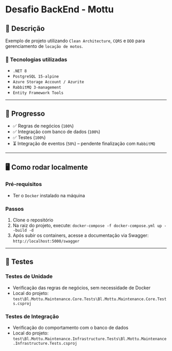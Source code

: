 # Desafio BackEnd - Mottu

## 📌 Descrição
Exemplo de projeto utilizando `Clean Architecture`, `CQRS` e `DDD` para gerenciamento de `locação de motos`.  

### 🔧 Tecnologias utilizadas
- `.NET 8`
- `PostgreSQL 15-alpine`
- `Azure Storage Account / Azurite`
- `RabbitMQ 3-management`
- `Entity Framework Tools`

---

## 🚀 Progresso
- ✅ Regras de negócios (`100%`)  
- ✅ Integração com banco de dados (`100%`)  
- ✅ Testes (`100%`)  
- ⏳ Integração de eventos (`50%`) – pendente finalização com `RabbitMQ`  

---

## 🖥️ Como rodar localmente

### Pré-requisitos
- Ter o `Docker` instalado na máquina

### Passos
1. Clone o repositório  
2. Na raiz do projeto, execute: `docker-compose -f docker-compose.yml up --build -d`  
3. Após subir os containers, acesse a documentação via Swagger: `http://localhost:5000/swagger`

---

## 🧪 Testes

### Testes de Unidade
- Verificação das regras de negócios, sem necessidade de Docker  
- Local do projeto: `test\Bl.Mottu.Maintenance.Core.Tests\Bl.Mottu.Maintenance.Core.Tests.csproj`

### Testes de Integração
- Verificação do comportamento com o banco de dados  
- Local do projeto: `test\Bl.Mottu.Maintenance.Infrastructure.Tests\Bl.Mottu.Maintenance.Infrastructure.Tests.csproj`

